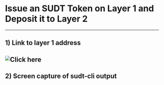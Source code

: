# Issue an SUDT Token on Layer 1 and Deposit it to Layer 2
---
## 1) Link to layer 1 address
![Click here](https://explorer.nervos.org/aggron/address/ckt1qyqfgf0ky0u0g8nyqyw0s0vkujfud3py760qvgrgtj)
---
## 2) Screen capture of sudt-cli output
